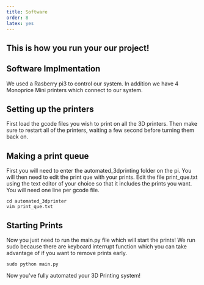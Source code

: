```yaml
---
title: Software
order: 8
latex: yes
---
```


## This is how you run your our project!
## Software Implmentation

We used a Rasberry pi3 to control our system.
In addition we have 4 Monoprice Mini printers which connect to our system.

## Setting up the printers
First load the gcode files you wish to print on all the 3D printers.
Then make sure to restart all of the printers, waiting a few second before turning them back on.

## Making a print queue
First you will need to enter the automated_3dprinting folder on the pi. You will then need to edit the print que with your prints. Edit the file print_que.txt using the text editor of your choice so that it includes the prints you want. You will need one line per gcode file.
```shell
cd automated_3dprinter
vim print_que.txt
```

## Starting Prints
Now you just need to run the main.py file which will start the prints!
We run sudo because there are keyboard interrupt function which you can take advantage of if you want to remove prints early.
```shell
sudo python main.py
```
Now you've fully automated your 3D Printing system!
